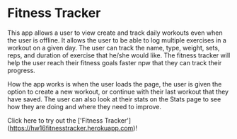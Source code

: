# Fitness Tracker

This app allows a user to view create and track daily workouts even when the user is offline. It allows the user to be able to log multiple exercises in a workout on a given day. The user can track the name, type, weight, sets, reps, and duration of exercise that he/she would like. The fitness tracker will help the user reach their fitness goals faster npw that they can track their progress.


How the app works is when the user loads the page, the user is given the option to create a new workout, or continue with their last workout that they have saved.  The user can also look at their stats on the Stats page to see how they are doing and where they need to improve.

Click here to try out the ['Fitness Tracker'] (https://hw16fitnesstracker.herokuapp.com)!